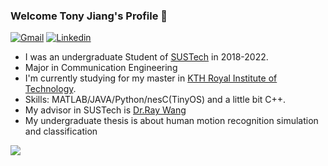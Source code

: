 ### Welcome Tony Jiang's Profile 👋
[![Gmail](https://img.shields.io/badge/-Gmail-c14438?style=flat&logo=Gmail&logoColor=white&link=mailto:pjiang@kth.se)](mailto:pjiang@kth.se)
[![Linkedin](https://img.shields.io/badge/-LinkedIn-0077B5?style=flat&logo=Linkedin&logoColor=white&link=https://www.linkedin.com/in/pengzhan-jiang-a46a3124a/)](https://www.linkedin.com/in/pengzhan-jiang-a46a3124a/)
- I was an undergraduate Student of [SUSTech](https://www.sustech.edu.cn/) in 2018-2022.
- Major in Communication Engineering
- I'm currently studying for my master in [KTH Royal Institute of Technology](https://www.kth.se/en).
- Skills: MATLAB/JAVA/Python/nesC(TinyOS) and a little bit C++.
- My advisor in SUSTech is [Dr.Ray Wang](https://eee.sustech.edu.cn/p/wangrui/)
- My undergraduate thesis is about human motion recognition simulation and classification



<a href="https://github.com/mythflipped/github-readme-stats">
  <img align="center" src="https://github-readme-stats.vercel.app/api?username=mythflipped&show_icons=true&theme=dark&show=stars&include_all_commits=true" />
</a>



